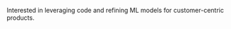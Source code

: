 <!-- <p align="left">
	<img src="https://komarev.com/ghpvc/?username=davidmeadejr&color=000000&style=flat-square&label=Profile+Views:" /
</p> -->

<!-- <div align="center">
  <br /> 
    <img  align="center" src="https://media.giphy.com/media/aExP3YOqb6ImBe5HG2/giphy.gif" width="60"
</div>
  <br /> 

<div align="center"
  <a href="https://www.linkedin.com/in/davidmeadejr/overlay/1635553808497/single-media-viewer/?type=DOCUMENT&profileId=ACoAACOnweMB2NEIXA_bJryyk9CNXmEts0TIftM"><img src="https://img.shields.io/badge/RESUME-000000?style=for-the-badge&logo=cv&logoColor=white"></a>
  &nbsp;&nbsp;
  <!-- <a href="https://www.linkedin.com/in/naomi-schl%C3%B6sser-1a0861150/"><img src="https://img.shields.io/badge/LinkedIn-0077B5?style=for-the-badge&logo=linkedin&logoColor=white"></a> -->
  <!-- &nbsp;&nbsp;
  <a href="https://github.com/davidmeadejr/github-curriculum-vitae"><img src="https://img.shields.io/badge/Digital%20Resume-black?style=for-the-badge&logo=github&logoColor=white"></a> --
<!-- </div> 





<!--  * 🧑🏿‍🎓 Bachelor of Science - BSc, Digital & Technology Solutions.

* 🦇🔊 <a href="https://app.poap.xyz/token/6264372">Chainlink Certified Smart Contract Developer</a>.

* 💻 Leveraging code for customer-centric products.

* 🔍 Exploration through coding in the fields of Machine Learning, Decentralisation, and Spatial Computing.

* 🧠 2022 Project Data Hack x Google Hackathon winner. -->

<!-- * 📧 Have I sparked your interest? [Lets talk 💬](mailto:davidmeadejnrgmail.com) -->
<!-- * 🧑🏿‍💻 SWE. @ -->

Interested in leveraging code and refining ML models for customer-centric products.

 <!--**📊 Statistics**

![Top Langs](https://github-readme-stats.vercel.app/api/top-langs/?username=davidmeadejr&layout=compact&theme=chartreuse-dark&hide=objective-c%2B%2B,objective-c,html,css,Objective-c++,jupyter%20notebook) -->
